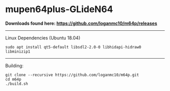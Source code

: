 # mupen64plus-GLideN64

**Downloads found here: https://github.com/loganmc10/m64p/releases**
___

Linux Dependencies (Ubuntu 18.04)
```
sudo apt install qt5-default libsdl2-2.0-0 libhidapi-hidraw0 libminizip1
```
___
Building:
```
git clone --recursive https://github.com/loganmc10/m64p.git
cd m64p
./build.sh
```
